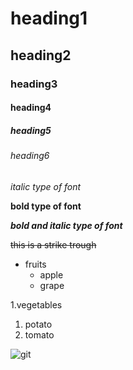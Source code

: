 # heading1
## heading2
### heading3
#### heading4
##### heading5
###### heading6

*italic type of font*

**bold type of font**

***bold and italic type of font***

~~this is a strike trough~~

* fruits
  * apple
  * grape

1.vegetables
   1. potato
   2. tomato
   
![git](https://lh3.googleusercontent.com/proxy/a1QJZPlbj6ejzbEMH1rZAQjLl0T1pT3pYNhzVmyE-ChmRxrktv4EJT8Izdb5qvWRyUqM7AMcFKP6SJJo5N94Ugg-li8zygsQT5-BYnbg-fJ1a_TLwWVtsDO08nK4WdWSZpfqn2kzhY_GMcIhEceqb_oO79k4qIUR1pek2Jwt_pN1Xh44JjAKRlNm8opEbpKwoDhBK1JRGWGD6YZbEjgjB2W-QleQAnaJ126fbL4Fq__p116b_7cRoBjwAlnyjQ0)

